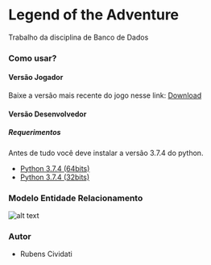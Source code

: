 # Legend of the Adventure
Trabalho da disciplina de Banco de Dados

### Como usar?
#### Versão Jogador
Baixe a versão mais recente do jogo nesse link: [Download](https://github.com/Cividati/legend-of-the-adventure/releases/download/0.17-alpha/game.zip)

#### Versão Desenvolvedor
##### Requerimentos
Antes de tudo você deve instalar a versão 3.7.4 do python.
- [Python 3.7.4 (64bits)](https://www.python.org/ftp/python/3.7.4/python-3.7.4-amd64.exe)
- [Python 3.7.4 (32bits)](https://www.python.org/ftp/python/3.7.4/python-3.7.4.exe)

### Modelo Entidade Relacionamento
![alt text](https://i.imgur.com/ZadLAdC.jpg)

### Autor
- Rubens Cividati

